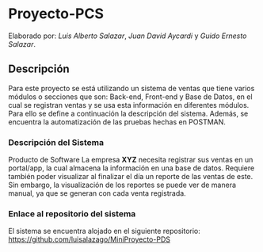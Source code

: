 # Proyecto-PCS

Elaborado por: *Luis Alberto Salazar*, *Juan David Aycardi* y *Guido Ernesto Salazar*.

## Descripción

Para este proyecto se está utilizando un sistema de ventas que tiene varios módulos o secciones que son: Back-end, Front-end y Base de Datos, en el cual se registran ventas y se usa esta información en diferentes módulos. Para ello se define a continuación la descripción del sistema. Además, se encuentra la automatización de las pruebas hechas en POSTMAN.

### Descripción del Sistema

Producto de Software La empresa **XYZ** necesita registrar sus ventas en un portal/app, la cual almacena la información en una base de datos. Requiere también poder visualizar al finalizar el día un reporte de las ventas de este. Sin embargo, la visualización de los reportes se puede ver de manera manual, ya que se generan con cada venta registrada.

### Enlace al repositorio del sistema

El sistema se encuentra alojado en el siguiente repositorio:
https://github.com/luisalazago/MiniProyecto-PDS
